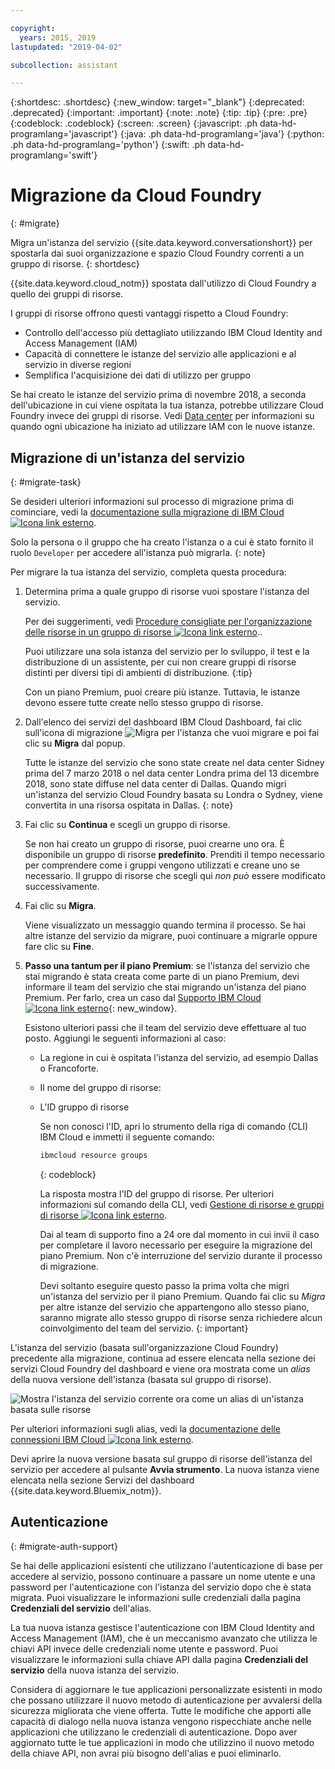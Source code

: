 ```yaml
---

copyright:
  years: 2015, 2019
lastupdated: "2019-04-02"

subcollection: assistant

---
```


{:shortdesc: .shortdesc}
{:new_window: target="_blank"}
{:deprecated: .deprecated}
{:important: .important}
{:note: .note}
{:tip: .tip}
{:pre: .pre}
{:codeblock: .codeblock}
{:screen: .screen}
{:javascript: .ph data-hd-programlang='javascript'}
{:java: .ph data-hd-programlang='java'}
{:python: .ph data-hd-programlang='python'}
{:swift: .ph data-hd-programlang='swift'}

# Migrazione da Cloud Foundry
{: #migrate}

Migra un'istanza del servizio {{site.data.keyword.conversationshort}} per spostarla dai suoi organizzazione e spazio Cloud Foundry correnti a un gruppo di risorse.
{: shortdesc}

{{site.data.keyword.cloud_notm}} spostata dall'utilizzo di Cloud Foundry a quello dei gruppi di risorse.

I gruppi di risorse offrono questi vantaggi rispetto a Cloud Foundry:

- Controllo dell'accesso più dettagliato utilizzando IBM Cloud Identity and Access Management (IAM)
- Capacità di connettere le istanze del servizio alle applicazioni e al servizio in diverse regioni
- Semplifica l'acquisizione dei dati di utilizzo per gruppo

Se hai creato le istanze del servizio prima di novembre 2018, a seconda dell'ubicazione in cui viene ospitata la tua istanza, potrebbe utilizzare Cloud Foundry invece dei gruppi di risorse. Vedi [Data center](/docs/services/assistant?topic=assistant-services-information#services-information-regions) per informazioni su quando ogni ubicazione ha iniziato ad utilizzare IAM con le nuove istanze.

## Migrazione di un'istanza del servizio
{: #migrate-task}

Se desideri ulteriori informazioni sul processo di migrazione prima di cominciare, vedi la [documentazione sulla migrazione di IBM Cloud ![Icona link esterno](../../icons/launch-glyph.svg "Icona link esterno")](/docs/resources?topic=resources-migrate).

Solo la persona o il gruppo che ha creato l'istanza o a cui è stato fornito il ruolo `Developer` per accedere all'istanza può migrarla.
{: note}

Per migrare la tua istanza del servizio, completa questa procedura:

1.  Determina prima a quale gruppo di risorse vuoi spostare l'istanza del servizio.

    Per dei suggerimenti, vedi [Procedure consigliate per l'organizzazione delle risorse in un gruppo di risorse ![Icona link esterno](../../icons/launch-glyph.svg "Icona link esterno")](/docs/resources?topic=resources-bp_resourcegroups)..

    Puoi utilizzare una sola istanza del servizio per lo sviluppo, il test e la distribuzione di un assistente, per cui non creare gruppi di risorse distinti per diversi tipi di ambienti di distribuzione.
    {:tip}

    Con un piano Premium, puoi creare più istanze. Tuttavia, le istanze devono essere tutte create nello stesso gruppo di risorse.

1.  Dall'elenco dei servizi del dashboard IBM Cloud Dashboard, fai clic sull'icona di migrazione ![Migra](images/migrate.svg) per l'istanza che vuoi migrare e poi fai clic su **Migra** dal popup.

    Tutte le istanze del servizio che sono state create nel data center Sidney prima del 7 marzo 2018 o nel data center Londra prima del 13 dicembre 2018, sono state diffuse nel data center di Dallas. Quando migri un'istanza del servizio Cloud Foundry basata su Londra o Sydney, viene convertita in una risorsa ospitata in Dallas.
    {: note}

1.  Fai clic su **Continua** e scegli un gruppo di risorse.

    Se non hai creato un gruppo di risorse, puoi crearne uno ora. È disponibile un gruppo di risorse **predefinito**. Prenditi il tempo necessario per comprendere come i gruppi vengono utilizzati e creane uno se necessario. Il gruppo di risorse che scegli qui *non può* essere modificato successivamente.

1.  Fai clic su **Migra**.

    Viene visualizzato un messaggio quando termina il processo. Se hai altre istanze del servizio da migrare, puoi continuare a migrarle oppure fare clic su **Fine**.

1.  **Passo una tantum per il piano Premium**: se l'istanza del servizio che stai migrando è stata creata come parte di un piano Premium, devi informare il team del servizio che stai migrando un'istanza del piano Premium. Per farlo, crea un caso dal [Supporto IBM Cloud ![Icona link esterno](../../icons/launch-glyph.svg "Icona link esterno")](https://cloud.ibm.com/unifiedsupport/supportcenter){: new_window}.

    Esistono ulteriori passi che il team del servizio deve effettuare al tuo posto. Aggiungi le seguenti informazioni al caso:

    - La regione in cui è ospitata l'istanza del servizio, ad esempio Dallas o Francoforte.
    - Il nome del gruppo di risorse:
    - L'ID gruppo di risorse

      Se non conosci l'ID, apri lo strumento della riga di comando (CLI) IBM Cloud e immetti il seguente comando:

      ```bash
      ibmcloud resource groups
      ```
      {: codeblock}

      La risposta mostra l'ID del gruppo di risorse. Per ulteriori informazioni sul comando della CLI, vedi [Gestione di risorse e gruppi di risorse ![Icona link esterno](../../icons/launch-glyph.svg "Icona link esterno")](https://cloud.ibm.com/docs/cli?topic=cloud-cli-ibmcloud_commands_resource#ibmcloud_commands_resource).

      Dai al team di supporto fino a 24 ore dal momento in cui invii il caso per completare il lavoro necessario per eseguire la migrazione del piano Premium. Non c'è interruzione del servizio durante il processo di migrazione.

      Devi soltanto eseguire questo passo la prima volta che migri un'istanza del servizio per il piano Premium. Quando fai clic su *Migra* per altre istanze del servizio che appartengono allo stesso piano, saranno migrate allo stesso gruppo di risorse senza richiedere alcun coinvolgimento del team del servizio.
      {: important}

L'istanza del servizio (basata sull'organizzazione Cloud Foundry) precedente alla migrazione, continua ad essere elencata nella sezione dei servizi Cloud Foundry del dashboard e viene ora mostrata come un *alias* della nuova versione dell'istanza (basata sul gruppo di risorse).

![Mostra l'istanza del servizio corrente ora come un alias di un'istanza basata sulle risorse](images/alias.png)

Per ulteriori informazioni sugli alias, vedi la [documentazione delle connessioni IBM Cloud ![Icona link esterno](../../icons/launch-glyph.svg "Icona link esterno")](https://cloud.ibm.com/docs/resources/connecting_apps#what_is_alias).

Devi aprire la nuova versione basata sul gruppo di risorse dell'istanza del servizio per accedere al pulsante **Avvia strumento**. La nuova istanza viene elencata nella sezione Servizi del dashboard {{site.data.keyword.Bluemix_notm}}.

## Autenticazione
{: #migrate-auth-support}

Se hai delle applicazioni esistenti che utilizzano l'autenticazione di base per accedere al servizio, possono continuare a passare un nome utente e una password per l'autenticazione con l'istanza del servizio dopo che è stata migrata. Puoi visualizzare le informazioni sulle credenziali dalla pagina **Credenziali del servizio** dell'alias.

La tua nuova istanza gestisce l'autenticazione con IBM Cloud Identity and Access Management (IAM), che è un meccanismo avanzato che utilizza le chiavi API invece delle credenziali nome utente e password. Puoi visualizzare le informazioni sulla chiave API dalla pagina **Credenziali del servizio** della nuova istanza del servizio.

Considera di aggiornare le tue applicazioni personalizzate esistenti in modo che possano utilizzare il nuovo metodo di autenticazione per avvalersi della sicurezza migliorata che viene offerta. Tutte le modifiche che apporti alle capacità di dialogo nella nuova istanza vengono rispecchiate anche nelle applicazioni che utilizzano le credenziali di autenticazione. Dopo aver aggiornato tutte le tue applicazioni in modo che utilizzino il nuovo metodo della chiave API, non avrai più bisogno dell'alias e puoi eliminarlo.
